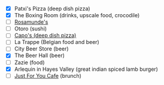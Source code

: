 - [x] Patxi's Pizza (deep dish pizza)
- [x] The Boxing Room (drinks, upscale food, crocodile)
- [ ] [Rosamunde's](https://web.facebook.com/RosamundeSausageGrillSF/)
- [ ] Otoro (sushi)
- [ ] [Capo's (deep dish pizza)](https://web.facebook.com/capos.sf/)
- [ ] La Trappe (Belgian food and beer)
- [ ] City Beer Store (beer)
- [x] The Beer Hall (beer)
- [ ] Zazie (food)
- [x] Arlequin in Hayes Valley (great indian spiced lamb burger)
- [ ] [Just For You Cafe](https://web.facebook.com/justforyoucafe) (brunch)

